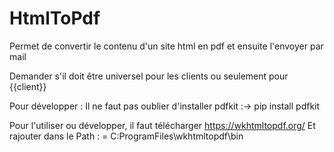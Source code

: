 # HtmlToPdf
Permet de convertir le contenu d'un site html en pdf et ensuite l'envoyer par mail


Demander s'il doit être universel pour les clients ou seulement pour {{client}}

Pour développer : Il ne faut pas oublier d'installer pdfkit :-> pip install pdfkit

Pour l'utiliser ou développer, il faut télécharger https://wkhtmltopdf.org/
Et rajouter dans le Path : = C:ProgramFiles\wkhtmltopdf\bin 


